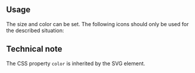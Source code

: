## Usage

The size and color can be set.
The following icons should only be used for the described situation:

## Technical note

The CSS property `color` is inherited by the SVG element.

